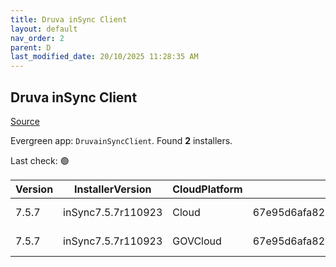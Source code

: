 ```yaml
---
title: Druva inSync Client
layout: default
nav_order: 2
parent: D
last_modified_date: 20/10/2025 11:28:35 AM
---
```


## Druva inSync Client

[Source](https://docs.druva.com/005_inSync_Client)

Evergreen app: `DruvainSyncClient`. Found **2** installers.

Last check: 🟢

| Version | InstallerVersion   | CloudPlatform | Md5sum                                   | Type | URI                                                                                                                                                                            |
| ------- | ------------------ | ------------- | ---------------------------------------- | ---- | ------------------------------------------------------------------------------------------------------------------------------------------------------------------------------ |
| 7.5.7   | inSync7.5.7r110923 | Cloud         | 67e95d6afa8260d8373d2c47f827676366cdb162 | msi  | [https://downloads.druva.com/downloads/inSync/Windows/7.5.7/inSync7.5.7r110923.msi](https://downloads.druva.com/downloads/inSync/Windows/7.5.7/inSync7.5.7r110923.msi)         |
| 7.5.7   | inSync7.5.7r110923 | GOVCloud      | 67e95d6afa8260d8373d2c47f827676366cdb162 | msi  | [https://downloads.druva.com/downloads/inSync/Windows/7.5.7_Gov/inSync7.5.7r110923.msi](https://downloads.druva.com/downloads/inSync/Windows/7.5.7_Gov/inSync7.5.7r110923.msi) |
